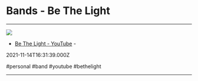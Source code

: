# Bands - Be The Light

---

![](https://yt3.ggpht.com/ytc/APkrFKYh3DffeKzGi6fLmztOdhr8E-FLtcWeGB3sNH4X=s800-c-k-c0x00ffffff-no-rj)

- [Be The Light - YouTube](https://www.youtube.com/channel/UC0UaUK48aO3WwtSzfxQLk1w) - 

2021-11-14T16:31:39.000Z

#personal #band #youtube #bethelight

---

